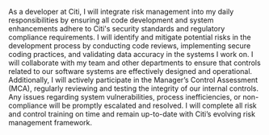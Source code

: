As a developer at Citi, I will integrate risk management into my daily responsibilities by ensuring all code development and system enhancements adhere to Citi's security standards and regulatory compliance requirements. I will identify and mitigate potential risks in the development process by conducting code reviews, implementing secure coding practices, and validating data accuracy in the systems I work on. I will collaborate with my team and other departments to ensure that controls related to our software systems are effectively designed and operational. Additionally, I will actively participate in the Manager’s Control Assessment (MCA), regularly reviewing and testing the integrity of our internal controls. Any issues regarding system vulnerabilities, process inefficiencies, or non-compliance will be promptly escalated and resolved. I will complete all risk and control training on time and remain up-to-date with Citi’s evolving risk management framework.

